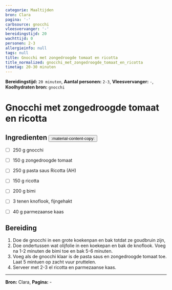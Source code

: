 ```yaml
---
categorie: Maaltijden
bron: Clara
pagina: '-'
carbsource: gnocchi
vleesvervanger: '-'
bereidingstijd: 20
wachttijd: 0
personen: 2-3
allergieinfo: null
tags: null
title: Gnocchi met zongedroogde tomaat en ricotta
title_normalized: gnocchi_met_zongedroogde_tomaat_en_ricotta
timetag: 20-30 minuten
---
```

**Bereidingstijd:** ```20 minuten```, **Aantal personen:** ```2-3```, **Vleesvervanger:** ```-```, **Koolhydraten bron:** ```gnocchi```

# Gnocchi met zongedroogde tomaat en ricotta



## Ingredienten <button class ='custom-copy-button' data-clipboard-text=' - 250 g gnocchi&#10 - 150 g zongedroogde tomaat&#10 - 250 g pasta saus Ricotta (AH)&#10 - 150 g ricotta&#10 - 200 g bimi &#10 - 3 tenen knoflook, fijngehakt&#10 - 40 g parmezaanse kaas&#10&#10&#10'> :material-content-copy: </button>
 - [ ] 250 g gnocchi
 - [ ] 150 g zongedroogde tomaat
 - [ ] 250 g pasta saus Ricotta (AH)
 - [ ] 150 g ricotta
 - [ ] 200 g bimi 
 - [ ] 3 tenen knoflook, fijngehakt
 - [ ] 40 g parmezaanse kaas


## Bereiding

1. Doe de gnocchi in een grote koekenpan en bak totdat ze goudbruin zijn,
2.  Doe ondertussen wat olijfolie in een koekepan en bak de knoflook. Voeg na 1-2 minuten de bimi toe en bak 5-6 minuten.
3. Voeg als de gnocchi klaar is de pasta saus en zongedroogde tomaat toe. Laat 5 mintuen op zacht vuur pruttelen. 
4. Serveer met 2-3 el ricotta en parmezaanse kaas.
***
**Bron:** Clara, **Pagina:** -